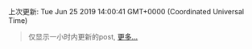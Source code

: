 
  
 上次更新: Tue Jun 25 2019 14:00:41 GMT+0000 (Coordinated Universal Time) 

 > 仅显示一小时内更新的post, [更多...](screenshots/)
  